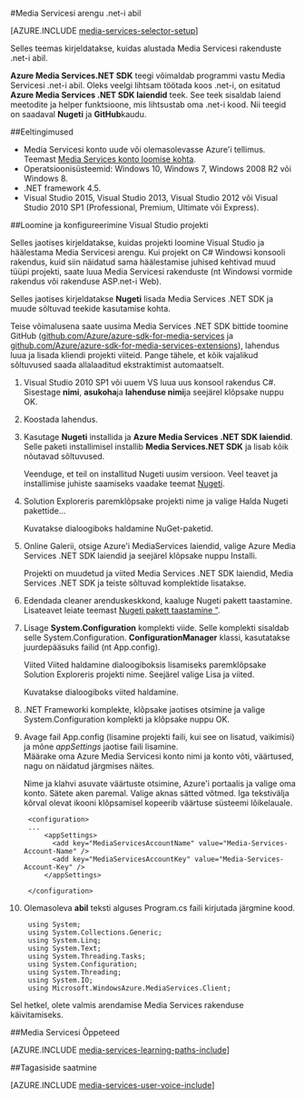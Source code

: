 <properties 
    pageTitle="Kuidas seadistada arvuti Media Services arengu .net-i abil" 
    description="Lisateavet Media Servicesi .NET Media Services SDK kasutamise eeltingimused. Samuti saate teada, kuidas luua rakenduse Visual Studio." 
    services="media-services" 
    documentationCenter="" 
    authors="juliako" 
    manager="erikre" 
    editor=""/>

<tags 
    ms.service="media-services" 
    ms.workload="media" 
    ms.tgt_pltfrm="na" 
    ms.devlang="dotnet" 
    ms.topic="article" 
    ms.date="10/24/2016"  
    ms.author="juliako"/>

#<a name="media-services-development-with-net"></a>Media Servicesi arengu .net-i abil

[AZURE.INCLUDE [media-services-selector-setup](../../includes/media-services-selector-setup.md)]

Selles teemas kirjeldatakse, kuidas alustada Media Servicesi rakenduste .net-i abil.

**Azure Media Services.NET SDK** teegi võimaldab programmi vastu Media Servicesi .net-i abil. Oleks veelgi lihtsam töötada koos .net-i, on esitatud **Azure Media Services .NET SDK laiendid** teek. See teek sisaldab laiend meetodite ja helper funktsioone, mis lihtsustab oma .net-i kood. Nii teegid on saadaval **Nugeti** ja **GitHub**kaudu.


##<a name="prerequisites"></a>Eeltingimused

-   Media Servicesi konto uude või olemasolevasse Azure'i tellimus. Teemast [Media Services konto loomise kohta](media-services-portal-create-account.md).
-   Operatsioonisüsteemid: Windows 10, Windows 7, Windows 2008 R2 või Windows 8.
-   .NET framework 4.5.
-    Visual Studio 2015, Visual Studio 2013, Visual Studio 2012 või Visual Studio 2010 SP1 (Professional, Premium, Ultimate või Express).


##<a name="create-and-configure-a-visual-studio-project"></a>Loomine ja konfigureerimine Visual Studio projekti

Selles jaotises kirjeldatakse, kuidas projekti loomine Visual Studio ja häälestama Media Servicesi arengu.  Kui projekt on C# Windowsi konsooli rakendus, kuid siin näidatud sama häälestamise juhised kehtivad muud tüüpi projekti, saate luua Media Servicesi rakenduste (nt Windowsi vormide rakendus või rakenduse ASP.net-i Web).

Selles jaotises kirjeldatakse **Nugeti** lisada Media Services .NET SDK ja muude sõltuvad teekide kasutamise kohta.

Teise võimalusena saate uusima Media Services .NET SDK bittide toomine GitHub ([github.com/Azure/azure-sdk-for-media-services](https://github.com/Azure/azure-sdk-for-media-services) ja [github.com/Azure/azure-sdk-for-media-services-extensions](https://github.com/Azure/azure-sdk-for-media-services-extensions)), lahendus luua ja lisada kliendi projekti viiteid. Pange tähele, et kõik vajalikud sõltuvused saada allalaaditud ekstraktimist automaatselt.

1. Visual Studio 2010 SP1 või uuem VS luua uus konsool rakendus C#. Sisestage **nimi**, **asukoha**ja **lahenduse nimi**ja seejärel klõpsake nuppu OK.

2. Koostada lahendus.

2. Kasutage **Nugeti** installida ja **Azure Media Services .NET SDK laiendid**. Selle paketi installimisel installib **Media Services.NET SDK** ja lisab kõik nõutavad sõltuvused.

    Veenduge, et teil on installitud Nugeti uusim versioon. Veel teavet ja installimise juhiste saamiseks vaadake teemat [Nugeti](http://nuget.codeplex.com/).

2. Solution Exploreris paremklõpsake projekti nime ja valige Halda Nugeti pakettide...

    Kuvatakse dialoogiboks haldamine NuGet-paketid.

3. Online Galerii, otsige Azure'i MediaServices laiendid, valige Azure Media Services .NET SDK laiendid ja seejärel klõpsake nuppu Installi.

    Projekti on muudetud ja viited Media Services .NET SDK laiendid, Media Services .NET SDK ja teiste sõltuvad komplektide lisatakse.

4. Edendada cleaner arenduskeskkond, kaaluge Nugeti pakett taastamine. Lisateavet leiate teemast [Nugeti pakett taastamine "](http://docs.nuget.org/consume/package-restore).

3. Lisage **System.Configuration** komplekti viide. Selle komplekti sisaldab selle System.Configuration. **ConfigurationManager** klassi, kasutatakse juurdepääsuks failid (nt App.config).

    Viited Viited haldamine dialoogiboksis lisamiseks paremklõpsake Solution Exploreris projekti nime. Seejärel valige Lisa ja viited.

    Kuvatakse dialoogiboks viited haldamine.

4. .NET Frameworki komplekte, klõpsake jaotises otsimine ja valige System.Configuration komplekti ja klõpsake nuppu OK.
5. Avage fail App.config (lisamine projekti faili, kui see on lisatud, vaikimisi) ja mõne *appSettings* jaotise faili lisamine.     
Määrake oma Azure Media Servicesi konto nimi ja konto võti, väärtused, nagu on näidatud järgmises näites.

    Nime ja klahvi asuvate väärtuste otsimine, Azure'i portaalis ja valige oma konto. Sätete aken paremal. Valige aknas sätted võtmed. Iga tekstivälja kõrval olevat ikooni klõpsamisel kopeerib väärtuse süsteemi lõikelauale.


        <configuration>
        ...
            <appSettings>
              <add key="MediaServicesAccountName" value="Media-Services-Account-Name" />
              <add key="MediaServicesAccountKey" value="Media-Services-Account-Key" />
            </appSettings>

        </configuration>

6. Olemasoleva **abil** teksti alguses Program.cs faili kirjutada järgmine kood.

        using System;
        using System.Collections.Generic;
        using System.Linq;
        using System.Text;
        using System.Threading.Tasks;
        using System.Configuration;
        using System.Threading;
        using System.IO;
        using Microsoft.WindowsAzure.MediaServices.Client;

Sel hetkel, olete valmis arendamise Media Services rakenduse käivitamiseks.    


##<a name="media-services-learning-paths"></a>Media Servicesi Õppeteed

[AZURE.INCLUDE [media-services-learning-paths-include](../../includes/media-services-learning-paths-include.md)]

##<a name="provide-feedback"></a>Tagasiside saatmine

[AZURE.INCLUDE [media-services-user-voice-include](../../includes/media-services-user-voice-include.md)]
